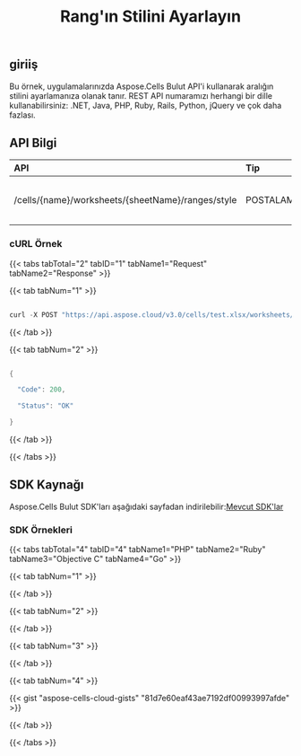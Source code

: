 ﻿---
title: Rang'ın Stilini Ayarlayın
second_title: Aspose.Cells Cloud Documen
linktitle: Stili ayarla
type: docs
url: /tr/ranges/update/style/
aliases: [/set-the-style-of-the-range/]
keywords: Set range style on an Excel workshee
description: Aspose.Cells Cloud REST API, Excel çalışma sayfasında aralık stilinin ayarlanmasını destekler. SDK çeşitli geliştirme dillerini destekler. Bunlar arasında Android, C#, Go, Java, NodeJS, Perl, PHP, Python, Ruby ve Swift bulunur
weight: 70
---
## **giriiş**
Bu örnek, uygulamalarınızda Aspose.Cells Bulut API'i kullanarak aralığın stilini ayarlamanıza olanak tanır. REST API numaramızı herhangi bir dille kullanabilirsiniz: .NET, Java, PHP, Ruby, Rails, Python, jQuery ve çok daha fazlası.
## **API Bilgi**

|**API**|**Tip**|**Tanım**|**Kaynak Bağlantısı**|
|:- |:- |:- |:- |
|/cells/{name}/worksheets/{sheetName}/ranges/style|POSTALAMAK|Adlandırılmış bir aralığın hücre stilini ayarlama|[PostWorksheetCellsRangeStyle](https://apireference.aspose.cloud/cells/#/Ranges/PostWorksheetCellsRangeStyle)|
### **cURL Örnek**
{{< tabs tabTotal="2" tabID="1" tabName1="Request" tabName2="Response" >}}

{{< tab tabNum="1" >}}

```java

curl -X POST "https://api.aspose.cloud/v3.0/cells/test.xlsx/worksheets/Sheet1/ranges/style" -H "accept: application/json" -H "Content-Type: application/json" -d "{ \"Range\": { \"ColumnCount\": 2, \"ColumnWidth\": 0, \"FirstColumn\": 1, \"FirstRow\": 1, \"Name\": \"string\", \"RefersTo\": \"string\", \"RowCount\": 2, \"RowHeight\": 0, \"Worksheet\": \"Sheet1\" }, \"Style\": { \"Font\": { \"DoubleSize\": 1, \"IsBold\": true, \"IsItalic\": true, \"IsStrikeout\": true, \"IsSubscript\": true, \"IsSuperscript\": true } }}"

```

{{< /tab >}}

{{< tab tabNum="2" >}}

```java

{

  "Code": 200,

  "Status": "OK"

}

```

{{< /tab >}}

{{< /tabs >}}
## **SDK Kaynağı**
Aspose.Cells Bulut SDK'ları aşağıdaki sayfadan indirilebilir:[Mevcut SDK'lar](/cells/tr/available-sdks/)
### **SDK Örnekleri**
{{< tabs tabTotal="4" tabID="4" tabName1="PHP" tabName2="Ruby" tabName3="Objective C" tabName4="Go" >}}

{{< tab tabNum="1" >}}



{{< /tab >}}

{{< tab tabNum="2" >}}



{{< /tab >}}

{{< tab tabNum="3" >}}



{{< /tab >}}

{{< tab tabNum="4" >}}



{{< gist "aspose-cells-cloud-gists" "81d7e60eaf43ae7192df00993997afde" >}}

{{< /tab >}}

{{< /tabs >}}
